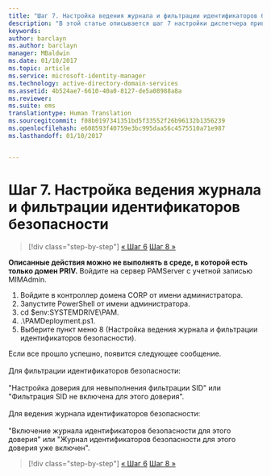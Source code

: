 ```yaml
---
title: "Шаг 7. Настройка ведения журнала и фильтрации идентификаторов безопасности"
description: "В этой статье описывается шаг 7 настройки диспетчера привилегированных удостоверений с помощью скриптов. Этот шаг включает настройку журнала и фильтрации идентификаторов безопасности."
keywords: 
author: barclayn
ms.author: barclayn
manager: MBaldwin
ms.date: 01/10/2017
ms.topic: article
ms.service: microsoft-identity-manager
ms.technology: active-directory-domain-services
ms.assetid: 4b524ae7-6610-40a0-8127-de5a08988a8a
ms.reviewer: 
ms.suite: ems
translationtype: Human Translation
ms.sourcegitcommit: f08b0197341351bd5f33552f26b96132b1356239
ms.openlocfilehash: e608593f40759e3bc995daa56c4575510a71e987
ms.lasthandoff: 01/10/2017


---
```


# <a name="step-7-set-up-sid-historysid-filtering"></a>Шаг 7. Настройка ведения журнала и фильтрации идентификаторов безопасности

>[!div class="step-by-step"]
[« Шаг 6](sp1-step6-setup-pam-trust.md)
[Шаг 8 »](sp1-step8-pam-deployment-verification.md)

**Описанные действия можно не выполнять в среде, в которой есть только домен PRIV.** Войдите на сервер PAMServer с учетной записью MIMAdmin.

1. Войдите в контроллер домена CORP от имени администратора.
2. Запустите PowerShell от имени администратора.
3. cd $env:SYSTEMDRIVE\PAM.
4. .\PAMDeployment.ps1.
5. Выберите пункт меню 8 (Настройка ведения журнала и фильтрации идентификаторов безопасности).

Если все прошло успешно, появится следующее сообщение.<br/></br>
Для фильтрации идентификаторов безопасности: <br/></br>
"Настройка доверия для невыполнения фильтрации SID" или "Фильтрация SID не включена для этого доверия". </br></br>
Для ведения журнала идентификаторов безопасности: </br></br>
"Включение журнала идентификаторов безопасности для этого доверия" или "Журнал идентификаторов безопасности для этого доверия уже включен".

>[!div class="step-by-step"]
[« Шаг 6](sp1-step6-setup-pam-trust.md)
[Шаг 8 »](sp1-step8-pam-deployment-verification.md)

